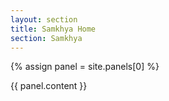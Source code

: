 ```yaml
---
layout: section
title: Samkhya Home
section: Samkhya
---
```

{% assign panel = site.panels[0] %}

{{ panel.content }}